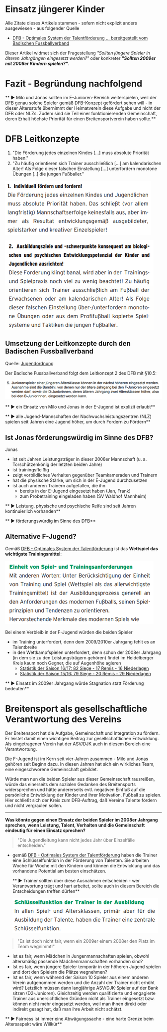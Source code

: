 # Einsatz jüngerer Kinder

Alle Zitate dieses Artikels stammen - sofern nicht explizit anders ausgewiesen - aus folgender Quelle

 * [DFB - Optimales System der Talentförderung ... bereitgestellt vom Badischen Fussballverband](http://www.badfv.de/files/Dokumente/2.06_Talente/Talente_DFB-Leitfaden_Optimales_System_der_Talentfoerderung.pdf)

Dieser Artikel widmet sich der Fragestellung _"Sollten jüngere Spieler in älteren Jahrgängen eingesetzt werden?"_ oder konkreter **_"Sollten 2009er mit 2008er Kindern spielen?"_**.

# Fazit - Begründung nachfolgend
** &#9658; Milo und Jonas sollten im E-Junioren-Bereich weiterspielen, weil der DFB genau solche Spieler gemäß DFB-Konzept gefördert sehen will - in dieser Altersstufe übernimmt der Heimatverein diese Aufgabe und nicht der DFB oder NLZs. Zudem sind sie Teil einer funktionierenden Gemeinschaft, deren Erhalt höchste Priorität für einen Breitensportverein haben sollte.**

# DFB Leitkonzepte

1. "Die Förderung jedes einzelnen Kindes [...] muss absolute Priorität haben."
2. "Zu häufig orientieren sich Trainer ausschließlich [...] am kalendarischen Alter! Als Folge dieser falschen Einstellung [...] unterfordern monotone Übungen [..] die jungen Fußballer."

  ![Individuell fördern und fordern](/images/fussballFoerderung/DFB_Talentfoerderung_Leitlinie1.png)

  ![Unterforderung durch Orientierung am kalendarischen Alter](/images/fussballFoerderung/DFB_Talentfoerderung_Leitlinie2.png)

## Umsetzung der Leitkonzepte durch den Badischen Fussballverband
Quelle: [Jugendordnung](http://www.badfv.de/files/Dokumente/1.01_%C3%9Cber_uns/Jugendordnung_JO.pdf)

Der Badische Fussballverband folgt dem Leitkonzept 2 des DFB mit §10.5:

  ![BADFV - Einsatz jüngerer Spieler](/images/fussballFoerderung/BADFV_EinsatzJuengererSpieler.png)

** &#9658; ein Einsatz von Milo und Jonas in der E-Jugend ist explizit erlaubt**

** &#9658; alle Jugend-Mannschaften der Nachwuchsleistungszentren (NLZ) spielen seit Jahren eine Jugend höher, um durch Fordern zu Fördern**

## Ist Jonas förderungswürdig im Sinne des DFB?

Jonas 
* ist seit Jahren Leistungsträger in dieser 2008er Mannschaft (u. a. Torschützenkönig der letzten beiden Jahre)
* ist trainingsfleißig
* zeigt vorbildliches Verhalten gegenüber Teamkameraden und Trainern
* hat die physische Stärke, um sich in der E-Jugend durchzusetzen
* ist auch anderen Trainern aufgefallen, die ihn 
  * bereits in der E-Jugend eingesetzt haben (Jan, Frank)
  * zum Probetraining eingeladen haben (SV Waldhof Mannheim)

** &#9658; Leistung, physische und psychische Reife sind seit Jahren kontinuierlich vorhanden** 

** &#9658; förderungswürdig im Sinne des DFB**

## Alternative F-Jugend?
Gemäß [DFB - Optimales System der Talentförderung](http://www.badfv.de/files/Dokumente/2.06_Talente/Talente_DFB-Leitfaden_Optimales_System_der_Talentfoerderung.pdf) ist das **Wettspiel das wichtigste Trainingsmittel**:

  ![Wettspiel das wichtigste Trainingsmittel](/images/fussballFoerderung/DFB_Talentfoerderung_TrainingsmittelWettspiel.png)

Bei einem Verbleib in der F-Jugend würden die beiden Spieler 
* im Training unterfordert, denn dem 2009/2010er Jahrgang fehlt es an Talentbreite
* in den Wettkampfspielen unterfordert, denn schon der 2008er Jahrgang (in dem sie zu den Leistungsträgern gehören) findet im Heidelberger Kreis kaum noch Gegner, die auf Augenhöhe agieren
  * [Statistik der Saison 16/17: 82 Siege - 17 Remis - 16 Niederlagen](https://asvdjk.wordpress.com/ergebnisse/f-jugend/)
  * [Statistik der Saison 15/16: 79 Siege - 20 Remis - 29 Niederlagen](https://asvdjk.wordpress.com/ergebnisse/ergebnisarchiv/f-jugend-15_16/)

** &#9658; Einsatz im 2009er Jahrgang würde Stagnation statt Förderung bedeuten**

# Breitensport als gesellschaftliche Verantwortung des Vereins
Der Breitensport hat die Aufgabe, Gemeinschaft und Integration zu fördern. Er leistet damit einen wichtigen Beitrag zur gesellschaftlichen Entwicklung. Als eingetragener Verein hat der ASV/DJK auch in diesem Bereich eine Verantwortung.

Die F-Jugend ist im Kern seit vier Jahren zusammen - Milo und Jonas gehören seit Beginn dazu. In diesen Jahren hat sich ein wirkliches Team, eine eingeschworene Gemeinschaft gebildet. 

Würde man nun die beiden Spieler aus dieser Gemeinsschaft rausreißen, würde das einerseits dem sozialen Gedanken des Breitensports widersprechen und hätte andererseits evtl. negativen Einfluß auf die persönliche Entwicklung der Kinder und ihrer Motivation, Fußball zu spielen. Hier schließt sich der Kreis zum DFB-Auftrag, daß Vereine Talente fördern und nicht vergraulen sollen. 

---------------

**Was könnte gegen einen Einsatz der beiden Spieler im 2008er Jahrgang sprechen, wenn Leistung, Talent, Verhalten und die Gemeinschaft eindeutig für einen Einsatz sprechen?**

> "Die Jugendleitung kann nicht jedes Jahr über Einzelfälle entscheiden."
  
* gemäß [DFB - Optimales System der Talentförderung](http://www.badfv.de/files/Dokumente/2.06_Talente/Talente_DFB-Leitfaden_Optimales_System_der_Talentfoerderung.pdf) haben die Trainer eine Schlüsselfunktion in der Förderung von Talenten. Sie arbeiten Woche für Woche mit den Kindern und können die Entwicklung und das vorhandene Potential am besten einschätzen.

  ** &#9658; Trainer sollten über diese Ausnahmen entscheiden - wer Verantwortung trägt und hart arbeitet, sollte auch in diesem Bereich die Entscheidungen treffen dürfen**

    ![Schlüsselfunktion Trainer](/images/fussballFoerderung/DFB_Talentfoerderung_SchluesselfunktionTrainer.png)
    
> "Es ist doch nicht fair, wenn ein 2009er einem 2008er den Platz im Team wegnimmt!"

  * Ist es fair, wenn Mädchen in Jungenmannschaften spielen, obwohl altersmäßig passende Mädchenmannschaften vorhanden sind?
  * Ist es fair, wenn jüngere Spieler temporär in der höheren Jugend spielen und dort den Spielern die Plätze wegnehmen?
  * Ist es fair, wenn während der Saison 10 Spieler aus einem anderen Verein aufgenommen werden und die Anzahl der Trainer nicht erhöht wird? Letztlich müssen dann langjährige ASV/DJK-Spieler auf der Bank sitzen (D2-Junioren). Gleichzeitig werden qualifizierte und engagierte Trainer aus unersichtlichen Gründen nicht als Trainer eingesetzt bzw. können nicht mehr eingesetzt werden, weil man ihnen direkt oder indirekt gesagt hat, daß man ihre Arbeit nicht schätzt.
  
  ** &#9658; Fairness ist immer eine Abwägungssache - eine harte Grenze beim Altersaspekt wäre Willkür**